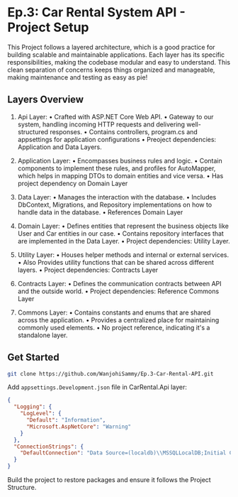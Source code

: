
# Ep.3: Car Rental System API - Project Setup

This Project follows a layered architecture, which is a good practice for building scalable and maintainable applications. Each layer has its specific responsibilities, making the codebase modular and easy to understand. 
This clean separation of concerns keeps things organized and manageable, making maintenance and testing as easy as pie!

## Layers Overview
1. Api Layer:
• Crafted with ASP.NET Core Web API. 
• Gateway to our system, handling incoming HTTP requests and delivering well-structured responses.
• Contains controllers, program.cs and appsettings for application configurations
• Preoject dependencies: Application and Data Layers.

2. Application Layer:
• Encompasses business rules and logic.
• Contain components to implement these rules, and profiles for AutoMapper, which helps in mapping DTOs to domain entities and vice versa.
• Has project dependency on Domain Layer

3. Data Layer:
• Manages the interaction with the database.
• Includes DbContext, Migrations, and Repository implementations on how to handle data in the database.
• References Domain Layer

4. Domain Layer:
• Defines entities that represent the business objects like User and Car entities in our case.
• Contains repository interfaces that are implemented in the Data Layer.
• Project dependencies: Utility Layer.

5. Utility Layer:
• Houses helper methods and internal or external services.
• Also Provides utility functions that can be shared across different layers.
• Project dependencies: Contracts Layer

6. Contracts Layer:
• Defines the communication contracts between API and the outside world.
• Project dependencies: Reference Commons Layer

7. Commons Layer:
• Contains constants and enums that are shared across the application.
• Provides a centralized place for maintaining commonly used elements.
• No project reference, indicating it's a standalone layer.






## Get Started
```sh
git clone https://github.com/WanjohiSammy/Ep.3-Car-Rental-API.git
```

Add `appsettings.Development.json` file in CarRental.Api layer:

```json
{
  "Logging": {
    "LogLevel": {
      "Default": "Information",
      "Microsoft.AspNetCore": "Warning"
    }
  },
  "ConnectionStrings": {
    "DefaultConnection": "Data Source=(localdb)\\MSSQLLocalDB;Initial Catalog=CarRentalStore;Integrated Security=True;Connect Timeout=30;Encrypt=True;Trust Server Certificate=False;Application Intent=ReadWrite;Multi Subnet Failover=False"
  }
}
```

Build the project to restore packages and ensure it follows the Project Structure.

